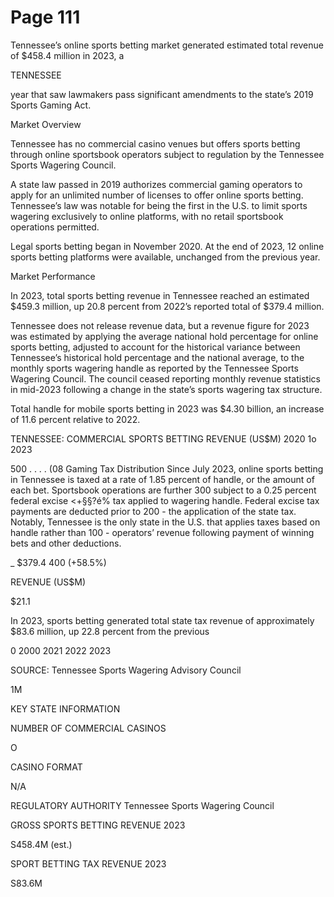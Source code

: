 # Page 111

Tennessee’s online sports betting market generated
estimated total revenue of $458.4 million in 2023, a

TENNESSEE

year that saw lawmakers pass significant amendments
to the state’s 2019 Sports Gaming Act.

Market Overview

Tennessee has no commercial casino venues but offers sports betting through
online sportsbook operators subject to regulation by the Tennessee Sports
Wagering Council.

A state law passed in 2019 authorizes commercial gaming operators to apply for
an unlimited number of licenses to offer online sports betting. Tennessee’s law
was notable for being the first in the U.S. to limit sports wagering exclusively to
online platforms, with no retail sportsbook operations permitted.

Legal sports betting began in November 2020. At the end of 2023, 12 online
sports betting platforms were available, unchanged from the previous year.

Market Performance

In 2023, total sports betting revenue in Tennessee reached an estimated
$459.3 million, up 20.8 percent from 2022’s reported total of $379.4 million.

Tennessee does not release revenue data, but a revenue figure for 2023 was
estimated by applying the average national hold percentage for online sports
betting, adjusted to account for the historical variance between Tennessee’s
historical hold percentage and the national average, to the monthly sports
wagering handle as reported by the Tennessee Sports Wagering Council. The
council ceased reporting monthly revenue statistics in mid-2023 following a
change in the state’s sports wagering tax structure.

Total handle for mobile sports betting in
2023 was $4.30 billion, an increase of
11.6 percent relative to 2022.

TENNESSEE: COMMERCIAL SPORTS
BETTING REVENUE (US$M)
2020 1o 2023

500 . . . .
(08 Gaming Tax Distribution
Since July 2023, online sports betting
in Tennessee is taxed at a rate of 1.85
percent of handle, or the amount of each
bet. Sportsbook operations are further
300 subject to a 0.25 percent federal excise
<+§§?é% tax applied to wagering handle. Federal
excise tax payments are deducted prior to
200 - the application of the state tax. Notably,
Tennessee is the only state in the U.S. that
applies taxes based on handle rather than
100 - operators’ revenue following payment of
winning bets and other deductions.

_ $379.4
400 (+58.5%)

REVENUE (US$M)

$21.1

In 2023, sports betting generated total
state tax revenue of approximately $83.6
million, up 22.8 percent from the previous

0
2000 2021 2022 2023

SOURCE: Tennessee Sports Wagering
Advisory Council

1M

KEY STATE INFORMATION

NUMBER OF COMMERCIAL CASINOS

O

CASINO FORMAT

N/A

REGULATORY AUTHORITY
Tennessee Sports
Wagering Council

GROSS SPORTS BETTING REVENUE 2023

S458.4M (est.)

SPORT BETTING TAX REVENUE 2023

S83.6M
